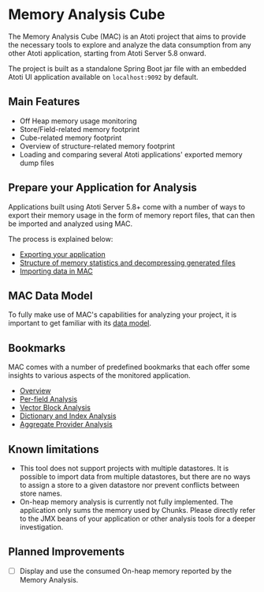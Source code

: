 # Memory Analysis Cube

The Memory Analysis Cube (MAC) is an Atoti project that aims to provide
the necessary tools to explore and analyze the data consumption from any other
Atoti application, starting from Atoti Server 5.8 onward.

The project is built as a standalone Spring Boot jar file with an embedded
Atoti UI application available on `localhost:9092` by default.

## Main Features

* Off Heap memory usage monitoring 
* Store/Field-related memory footprint
* Cube-related memory footprint
* Overview of structure-related memory footprint
* Loading and comparing several Atoti applications' exported memory
  dump files

## Prepare your Application for Analysis

Applications built using Atoti Server 5.8+ come with a number of ways to export their memory
usage in the form of memory report files, that can then be imported and analyzed
using MAC.

The process is explained below:

* [Exporting your application](setting_up/exporting.md)
* [Structure of memory statistics and decompressing generated files](setting_up/statistics.md)
* [Importing data in MAC](setting_up/importing.md)

## MAC Data Model

To fully make use of MAC's capabilities for analyzing your project, it is
important to get familiar with its [data model](data_model.md).

## Bookmarks

MAC comes with a number of predefined bookmarks that each offer some insights to
various aspects of the monitored application.

* [Overview](bookmarks/overview.md)
* [Per-field Analysis](bookmarks/fields.md)
* [Vector Block Analysis](bookmarks/vectors.md)
* [Dictionary and Index Analysis](bookmarks/dictionaries_indexes.md)
* [Aggregate Provider Analysis](bookmarks/aggregate_providers.md)

## Known limitations

* This tool does not support projects with multiple datastores. It is possible
  to import data from multiple datastores, but there are no ways to assign a
  store to a given datastore nor prevent conflicts between store names.
* On-heap memory analysis is currently not fully implemented. The application
  only sums the memory used by Chunks. Please directly refer to the JMX beans of
  your application or other analysis tools for a deeper investigation.

## Planned Improvements

- [ ] Display and use the consumed On-heap memory reported by the Memory
  Analysis.
